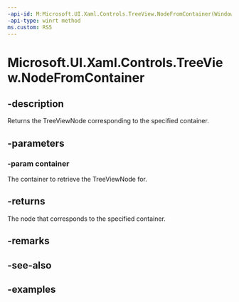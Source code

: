 ```yaml
---
-api-id: M:Microsoft.UI.Xaml.Controls.TreeView.NodeFromContainer(Windows.UI.Xaml.DependencyObject)
-api-type: winrt method
ms.custom: RS5
---
```

<!-- Method syntax.
public TreeViewNode TreeView.NodeFromContainer(DependencyObject container)
-->

# Microsoft.UI.Xaml.Controls.TreeView.NodeFromContainer


## -description

Returns the TreeViewNode corresponding to the specified container.


## -parameters

### -param container

The container to retrieve the TreeViewNode for.


## -returns

The node that corresponds to the specified container.


## -remarks


## -see-also


## -examples


